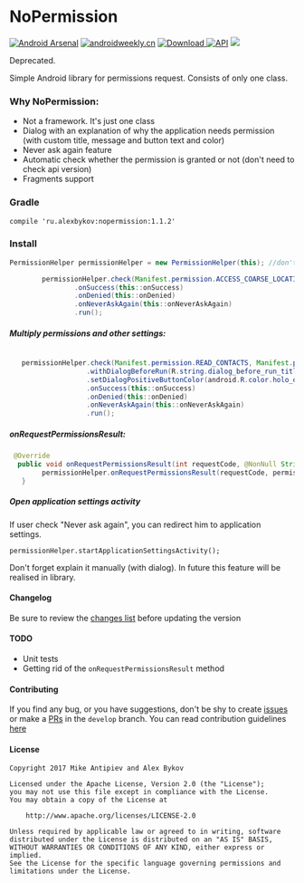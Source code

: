 

# NoPermission
[![Android Arsenal](https://img.shields.io/badge/Android%20Arsenal-NoPermission-blue.svg?style=flat)](https://android-arsenal.com/details/1/6212)
[![androidweekly.cn](https://img.shields.io/badge/androidweekly.cn-%23153-red.svg)](http://androidweekly.cn/android-dev-weekly-issue-153/)
[ ![Download](https://api.bintray.com/packages/nonews/maven/nopermission/images/download.svg) ](https://bintray.com/nonews/maven/nopermission/_latestVersion)
[![API](https://img.shields.io/badge/API-15%2B-blue.svg?style=flat)](https://android-arsenal.com/api?level=null)
[![](https://jitpack.io/v/pruebadehack/NoPermission.svg)](https://jitpack.io/#pruebadehack/NoPermission)

Deprecated. 

Simple Android library for permissions request. Consists of only one class.




### Why NoPermission:
* Not a framework. It's just one class
* Dialog with an explanation of why the application needs permission (with custom title, message and button text and color)
* Never ask again feature
* Automatic check whether the permission is granted or not (don't need to check api version)
* Fragments support


### Gradle

    compile 'ru.alexbykov:nopermission:1.1.2'

### Install

```java
PermissionHelper permissionHelper = new PermissionHelper(this); //don't use getActivity in fragment!

        permissionHelper.check(Manifest.permission.ACCESS_COARSE_LOCATION)
                .onSuccess(this::onSuccess)
                .onDenied(this::onDenied)
                .onNeverAskAgain(this::onNeverAskAgain)
                .run();
```

##### Multiply permissions and other settings:

```java

   permissionHelper.check(Manifest.permission.READ_CONTACTS, Manifest.permission.Manifest.permission.READ_CONTACTS)
                   .withDialogBeforeRun(R.string.dialog_before_run_title, R.string.dialog_before_run_message, R.string.dialog_positive_button)
                   .setDialogPositiveButtonColor(android.R.color.holo_orange_dark)
                   .onSuccess(this::onSuccess)
                   .onDenied(this::onDenied)
                   .onNeverAskAgain(this::onNeverAskAgain)
                   .run();
```

##### onRequestPermissionsResult:

```java
 @Override
  public void onRequestPermissionsResult(int requestCode, @NonNull String[] permissions, @NonNull int[] grantResults)
        permissionHelper.onRequestPermissionsResult(requestCode, permissions, grantResults);
   }
```

##### Open application settings activity
If user check "Never ask again", you can redirect him to application settings.

```permissionHelper.startApplicationSettingsActivity();```

Don't forget explain it manually (with dialog). 
In future this feature will be realised in library. 



#### Changelog

Be sure to review the [changes list](https://github.com/NoNews/NoPermission/releases) before updating the version

#### TODO
* Unit tests
* Getting rid of the ```onRequestPermissionsResult``` method

#### Contributing

If you find any bug, or you have suggestions, don't be shy to create [issues](https://github.com/NoNews/NoPermission/issues) or make a [PRs](https://github.com/NoNews/NoPermission/pulls) in the `develop` branch.
You can read contribution guidelines [here](https://github.com/NoNews/NoPermission/blob/master/CONTRIBUTING.md)

#### License
```
Copyright 2017 Mike Antipiev and Alex Bykov

Licensed under the Apache License, Version 2.0 (the "License");
you may not use this file except in compliance with the License.
You may obtain a copy of the License at

    http://www.apache.org/licenses/LICENSE-2.0

Unless required by applicable law or agreed to in writing, software
distributed under the License is distributed on an "AS IS" BASIS,
WITHOUT WARRANTIES OR CONDITIONS OF ANY KIND, either express or implied.
See the License for the specific language governing permissions and
limitations under the License.
